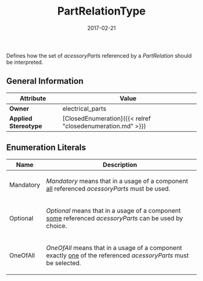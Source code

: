﻿---
title: PartRelationType
toc: false
type: specs
date: "2017-02-21"
draft: false
specification: VEC
version: 1.1.3
documentType: "Recommendation"
elementType: Class
classes:
  - PartRelationType
menu_name: vec-1.1.3
---
<p> Defines how the set of <i>acessoryParts </i>referenced by a <i>PartRelation</i> should be interpreted.      </p>

## General Information

| Attribute               | Value |
|-------------------------|-------|
| **Owner**               | electrical_parts |
| **Applied Stereotype**  | [ClosedEnumeration]({{< relref "closedenumeration.md" >}})<br/>  |

## Enumeration Literals
| Name          | **Description** |
|---------------|-----------------|
| Mandatory | <p> <i>Mandatory </i>means that in a usage of a component <u>all</u> referenced <i>acessoryParts</i> must be used.      </p> |
| Optional | <p> <i>Optional </i>means that in a usage of a component <u>some</u> referenced <i>acessoryParts</i> can be used by choice.      </p> |
| OneOfAll | <p> <i>OneOfAll </i>means that in a usage of a component exactly <u>one</u> of the referenced <i>acessoryParts</i> must be selected.      </p> |

